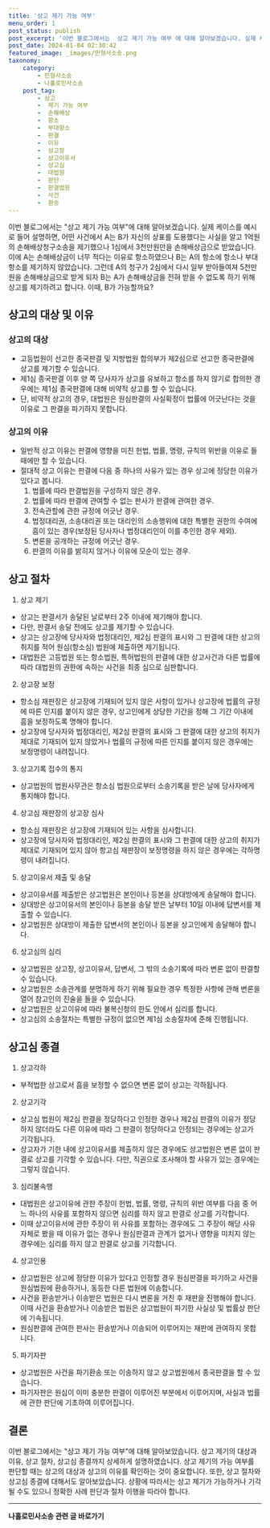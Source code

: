```yaml
---
title: '상고 제기 가능 여부'
menu_order: 1
post_status: publish
post_excerpt: '이번 블로그에서는  상고 제기 가능 여부 에 대해 알아보겠습니다. 실제 케이스를 예시로 들어 설명하면, 어떤 사건에서 A는 B가 자신의 상표를 도용했다는 사실을 알고 1억원의 손해배상청구소송을 제기했으나 1심에서 3천만원만을 손해배상금으로 받았습니다. 이에 A는 손해배상금이 너무 적다는 이유로 항소하였으나 B는 A의 항소에 항소나 부대항소를 제기하지 않았습니다. 그런데 A의 청구가 2심에서 다시 일부 받아들여져 5천만원을 손해배상금으로 받게 되자 B는 A가 손해배상금을 전혀 받을 수 없도록 하기 위해 상고를 제기하려고 합니다. 이때, B가 가능할까요 '
post_date: 2024-01-04 02:30:42
featured_image: _images/민형사소송.png
taxonomy:
    category:
        - 민형사소송
        - 나홀로민사소송
    post_tag:
        - 상고
        -  제기 가능 여부
        -  손해배상
        -  항소
        -  부대항소
        -  판결
        -  이유
        -  상고장
        -  상고이유서
        -  상고심
        -  대법원
        -  판단
        -  판결법원
        -  사건
        -  환송
---
```



이번 블로그에서는 "상고 제기 가능 여부"에 대해 알아보겠습니다. 실제 케이스를 예시로 들어 설명하면, 어떤 사건에서 A는 B가 자신의 상표를 도용했다는 사실을 알고 1억원의 손해배상청구소송을 제기했으나 1심에서 3천만원만을 손해배상금으로 받았습니다. 이에 A는 손해배상금이 너무 적다는 이유로 항소하였으나 B는 A의 항소에 항소나 부대항소를 제기하지 않았습니다. 그런데 A의 청구가 2심에서 다시 일부 받아들여져 5천만원을 손해배상금으로 받게 되자 B는 A가 손해배상금을 전혀 받을 수 없도록 하기 위해 상고를 제기하려고 합니다. 이때, B가 가능할까요?

## 상고의 대상 및 이유
### 상고의 대상
- 고등법원이 선고한 종국판결 및 지방법원 합의부가 제2심으로 선고한 종국판결에 상고를 제기할 수 있습니다.
- 제1심 종국판결 이후 양 쪽 당사자가 상고를 유보하고 항소를 하지 않기로 합의한 경우에는 제1심 종국판결에 대해 비약적 상고를 할 수 있습니다.
- 단, 비약적 상고의 경우, 대법원은 원심판결의 사실확정이 법률에 어긋난다는 것을 이유로 그 판결을 파기하지 못합니다.

### 상고의 이유
- 일반적 상고 이유는 판결에 영향을 미친 헌법, 법률, 명령, 규칙의 위반을 이유로 들 때에만 할 수 있습니다.
- 절대적 상고 이유는 판결에 다음 중 하나의 사유가 있는 경우 상고에 정당한 이유가 있다고 봅니다.
  1. 법률에 따라 판결법원을 구성하지 않은 경우.
  2. 법률에 따라 판결에 관여할 수 없는 판사가 판결에 관여한 경우.
  3. 전속관할에 관한 규정에 어긋난 경우.
  4. 법정대리권, 소송대리권 또는 대리인의 소송행위에 대한 특별한 권한의 수여에 흠이 있는 경우(보정된 당사자나 법정대리인이 이를 추인한 경우 제외).
  5. 변론을 공개하는 규정에 어긋난 경우.
  6. 판결의 이유를 밝히지 않거나 이유에 모순이 있는 경우.

## 상고 절차
1. 상고 제기
- 상고는 판결서가 송달된 날로부터 2주 이내에 제기해야 합니다.
- 다만, 판결서 송달 전에도 상고를 제기할 수 있습니다.
- 상고는 상고장에 당사자와 법정대리인, 제2심 판결의 표시와 그 판결에 대한 상고의 취지를 적어 원심(항소심) 법원에 제출하면 제기됩니다.
- 대법원은 고등법원 또는 항소법원, 특허법원의 판결에 대한 상고사건과 다른 법률에 따라 대법원의 권한에 속하는 사건을 최종 심으로 심판합니다.

2. 상고장 보정
- 항소심 재판장은 상고장에 기재되어 있지 않은 사항이 있거나 상고장에 법률의 규정에 따른 인지를 붙이지 않은 경우, 상고인에게 상당한 기간을 정해 그 기간 이내에 흠을 보정하도록 명해야 합니다.
- 상고장에 당사자와 법정대리인, 제2심 판결의 표시와 그 판결에 대한 상고의 취지가 제대로 기재되어 있지 않았거나 법률의 규정에 따른 인지를 붙이지 않은 경우에는 보정명령이 내려집니다.

3. 상고기록 접수의 통지
- 상고법원의 법원사무관은 항소심 법원으로부터 소송기록을 받은 날에 당사자에게 통지해야 합니다.

4. 상고심 재판장의 상고장 심사
- 항소심 재판장은 상고장에 기재되어 있는 사항을 심사합니다.
- 상고장에 당사자와 법정대리인, 제2심 판결의 표시와 그 판결에 대한 상고의 취지가 제대로 기재되어 있지 않아 항고심 재판장이 보정명령을 하지 않은 경우에는 각하명령이 내려집니다.

5. 상고이유서 제출 및 송달
- 상고이유서를 제출받은 상고법원은 본인이나 등본을 상대방에게 송달해야 합니다.
- 상대방은 상고이유서의 본인이나 등본을 송달 받은 날부터 10일 이내에 답변서를 제출할 수 있습니다.
- 상고법원은 상대방이 제출한 답변서의 본인이나 등본을 상고인에게 송달해야 합니다.

6. 상고심의 심리
- 상고법원은 상고장, 상고이유서, 답변서, 그 밖의 소송기록에 따라 변론 없이 판결할 수 있습니다.
- 상고법원은 소송관계를 분명하게 하기 위해 필요한 경우 특정한 사항에 관해 변론을 열어 참고인의 진술을 들을 수 있습니다.
- 상고법원은 상고이유에 따라 불복신청의 한도 안에서 심리를 합니다.
- 상고심의 소송절차는 특별한 규정이 없으면 제1심 소송절차에 준해 진행됩니다.

## 상고심 종결
1. 상고각하
- 부적법한 상고로서 흠을 보정할 수 없으면 변론 없이 상고는 각하됩니다.

2. 상고기각
- 상고심 법원이 제2심 판결을 정당하다고 인정한 경우나 제2심 판결의 이유가 정당하지 않더라도 다른 이유에 따라 그 판결이 정당하다고 인정되는 경우에는 상고가 기각됩니다.
- 상고자가 기한 내에 상고이유서를 제출하지 않은 경우에도 상고법원은 변론 없이 판결로 상고를 기각할 수 있습니다. 다만, 직권으로 조사해야 할 사유가 있는 경우에는 그렇지 않습니다.

3. 심리불속행
- 대법원은 상고이유에 관한 주장이 헌법, 법률, 명령, 규칙의 위반 여부를 다음 중 어느 하나의 사유를 포함하지 않으면 심리를 하지 않고 판결로 상고를 기각합니다.
- 이때 상고이유서에 관한 주장이 위 사유를 포함하는 경우에도 그 주장이 해당 사유 자체로 봤을 때 이유가 없는 경우나 원심판결과 관계가 없거나 영향을 미치지 않는 경우에는 심리를 하지 않고 판결로 상고를 기각합니다.

4. 상고인용
- 상고법원은 상고에 정당한 이유가 있다고 인정할 경우 원심판결을 파기하고 사건을 원심법원에 환송하거나, 동등한 다른 법원에 이송합니다.
- 사건을 환송받거나 이송받은 법원은 다시 변론을 거친 후 재판을 진행해야 합니다. 이때 사건을 환송받거나 이송받은 법원은 상고법원이 파기한 사실상 및 법률상 판단에 기속됩니다.
- 원심판결에 관여한 판사는 환송받거나 이송되어 이루어지는 재판에 관여하지 못합니다.

5. 파기자판
- 상고법원은 사건을 파기환송 또는 이송하지 않고 상고법원에서 종국판결을 할 수 있습니다.
- 파기자판은 원심이 이미 충분한 판결이 이루어진 부분에서 이루어지며, 사실과 법률에 관한 판단에 기초하여 이루어집니다.

## 결론
이번 블로그에서는 "상고 제기 가능 여부"에 대해 알아보았습니다. 상고 제기의 대상과 이유, 상고 절차, 상고심 종결까지 상세하게 설명하였습니다. 상고 제기의 가능 여부를 판단할 때는 상고의 대상과 상고의 이유를 확인하는 것이 중요합니다. 또한, 상고 절차와 상고심 종결에 대해서도 알아보았습니다. 상황에 따라서는 상고 제기가 가능하거나 기각될 수도 있으니 정확한 사례 판단과 절차 이행을 따라야 합니다.

                    
<!-- wp:separator -->
<hr class="wp-block-separator has-alpha-channel-opacity"/>
<!-- /wp:separator -->

<!-- wp:group {"backgroundColor":"base","layout":{"type":"constrained"}} -->
<div class="wp-block-group has-base-background-color has-background"><!-- wp:paragraph {"align":"center","fontSize":"medium"} -->
<p class="has-text-align-center has-large-font-size"><strong>나홀로민사소송 관련 글 바로가기</strong></p>
<!-- /wp:paragraph -->


<!-- wp:latest-posts
{"categories":[{"id":14767,"count":19,"description":"","link":"https://uknowlaw.com/category/%eb%82%98%ed%99%80%eb%a1%9c%eb%af%bc%ec%82%ac%ec%86%8c%ec%86%a1/","name":"나홀로민사소송","slug":"나홀로민사소송","taxonomy":"category","parent":0,"meta":[],"_links":{"self":[{"href":"https://uknowlaw.com/wp-json/wp/v2/categories/14767"}],"collection":[{"href":"https://uknowlaw.com/wp-json/wp/v2/categories"}],"about":[{"href":"https://uknowlaw.com/wp-json/wp/v2/taxonomies/category"}],"wp:post_type":[{"href":"https://uknowlaw.com/wp-json/wp/v2/posts?categories=14767"}],"curies":[{"name":"wp","href":"https://api.w.org/{rel}","templated":true}]}}],"postsToShow":100,"excerptLength":28,"postLayout":"grid","columns":2,"featuredImageAlign":"left","featuredImageSizeSlug":"large","fontSize":"small"} /--></div>
<!-- /wp:group -->